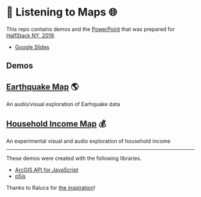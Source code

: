 # 🎵 Listening to Maps 🌐

This repo contains demos and the [PowerPoint](https://odoe.github.io/listen-to-maps/ListeningToMaps2019.pptx) that was prepared for [HalfStack NY, 2019](https://halfstackconf.com/newyork/).

* [Google Slides](https://docs.google.com/presentation/d/1hNbuGTNiiLz1pQ5l5Ptg9ubYwGAgLuc96gJKq5JqDZU/edit?usp=sharing)

## Demos

## [Earthquake Map](https://odoe.github.io/listen-to-maps/time.html) 🌎

An audio/visual exploration of Earhquake data

## [Household Income Map](https://odoe.github.io/listen-to-maps/stats.html) 💰

An experimental visual and audio exploration of household income

---

These demos were created with the following libraries.

* [ArcGIS API for JavaScript](https://developers.arcgis.com/javascript/)
* [p5js](https://p5js.org)

Thanks to Raluca for [the inspiration](https://ralucanicola.github.io/JSAPI_demos/rock-the-house/)!
